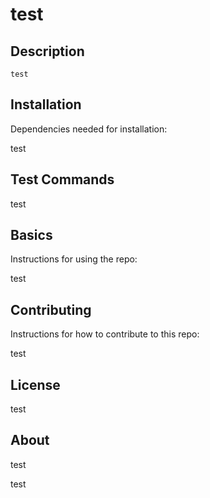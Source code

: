 
# test 

## Description
    test  

## Installation

Dependencies needed for installation:

test
## Test Commands

test  
## Basics
    
Instructions for using the repo:

test

## Contributing

Instructions for how to contribute to this repo:

test

## License
test

## About

test

test
